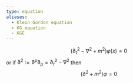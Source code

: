 ```yaml
---
type: equation
aliases:
  - Klein Gordon equation
  - KG equation
  - KGE
---
```

$$
(\partial_{t}^{2} - \nabla^{2} + m^{2}) \varphi(x) = 0
$$
or if $\partial^{2}:= \partial^{\mu}\partial_{\mu} = \partial_{t}^{2} - \nabla^{2}$ then
$$
(\partial^{2}+m^{2})\varphi=0
$$